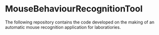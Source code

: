 # MouseBehaviourRecognitionTool
The following repository contains the code developed on the making of an automatic mouse recognition application for laboratiories.
